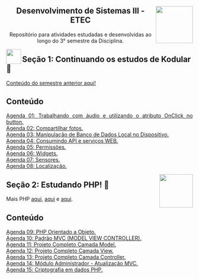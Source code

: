 <div align="center">
<a href="https://github.com/monicaquintal" target="_blank"><img align="right" height="100" src="https://www.svgrepo.com/show/477108/computer.svg" /></a>
<h2>Desenvolvimento de Sistemas III - ETEC</h2>
<p>Repositório para atividades estudadas e desenvolvidas ao longo do 3° semestre da Disciplina.</p>
</div>

<a href="https://github.com/monicaquintal" target="_blank"><img align="left" height="40" src="https://www.svgrepo.com/show/477093/mobile-phone-signal.svg"/></a>  
<h2>Seção 1: Continuando os estudos de Kodular 🤳</h2>
<a href="https://github.com/monicaquintal/disciplina_DS_II_ETEC">Conteúdo do semestre anterior aqui!</a><br>

<div id="conteudo" align="justify">

## Conteúdo

[Agenda 01: Trabalhando com áudio e utilizando o atributo OnClick no button.](./agenda01/agenda01.md)<br>
[Agenda 02: Compartilhar fotos.](./agenda02/agenda02.md)<br>
[Agenda 03: Manipulação de Banco de Dados Local no Dispositivo.](./agenda03/agenda03.md)<br>
[Agenda 04: Consumindo API e serviços WEB.](./agenda04/agenda04.md)<br>
[Agenda 05: Permissões.](./agenda05/agenda05.md)<br>
[Agenda 06: Widgets.](./agenda06/agenda06.md)<br>
[Agenda 07: Sensores.](./agenda07/agenda07.md)<br>
[Agenda 08: Localização.](./agenda08/agenda08.md)<br>

<a href="https://github.com/monicaquintal" target="_blank"><img align="right" height="90" src="https://cdn.jsdelivr.net/gh/devicons/devicon/icons/php/php-plain.svg"/></a>  
<h2>Seção 2: Estudando PHP! 🐘</h2>

<div id="conteudo" align="justify">

Mais PHP [aqui](https://github.com/monicaquintal/disciplina_DS_II_ETEC), [aqui](https://github.com/monicaquintal/estudandoPHP) e [aqui](https://github.com/monicaquintal/estudandoPHP-orientacao-a-objetos).

## Conteúdo
    
[Agenda 09: PHP Orientado a Objeto.](./agenda09/agenda09.md)<br>
[Agenda 10: Padrão MVC (MODEL VIEW CONTROLLER).](./agenda10/agenda10.md)<br>
[Agenda 11: Projeto Completo Camada Model.](./agenda11/agenda11.md)<br>
[Agenda 12: Projeto Completo Camada View.](./agenda12/agenda12.md)<br>
[Agenda 13: Projeto Completo Camada Controller.](./agenda13/agenda13.md)<br>
[Agenda 14: Módulo Administrador - Atualização MVC.](./agenda14/agenda14.md)<br>
[Agenda 15: Criptografia em dados PHP.](./agenda15/agenda15.md)<br>